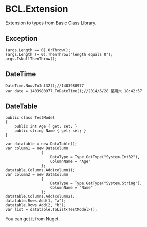 BCL.Extension
=============

Extension to types from Basic Class Library.
## Exception
    (args.Length == 0).OrThrow();
	(args.Length != 0).ThenThrow("length equals 0");
    args.IsNullThenThrow();
## DateTime
    DateTime.Now.ToInt32();//1403980977
	var date = 1403980977.ToDateTime();//2014/6/28 星期六 18:42:57
## DateTable
    public class TestModel
    {
        public int Age { get; set; }
        public string Name { get; set; }
    }

    var datatable = new DataTable();
    var column1 = new DataColumn
                    {
                        DataType = Type.GetType("System.Int32"),
                        ColumnName = "Age"
                    };
    datatable.Columns.Add(column1);
    var column2 = new DataColumn
                    {
                        DataType = Type.GetType("System.String"),
                        ColumnName = "Name"
                    };
    datatable.Columns.Add(column2);
    datatable.Rows.Add(1, "a");
    datatable.Rows.Add(2, "b");
    var list = datatable.ToList<TestModel>();

You can get [it](https://www.nuget.org/packages/BCL.Extension) from Nuget.
